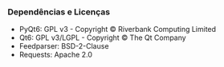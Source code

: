### Dependências e Licenças
- PyQt6: GPL v3 - Copyright © Riverbank Computing Limited
- Qt6: GPL v3/LGPL - Copyright © The Qt Company
- Feedparser: BSD-2-Clause
- Requests: Apache 2.0
